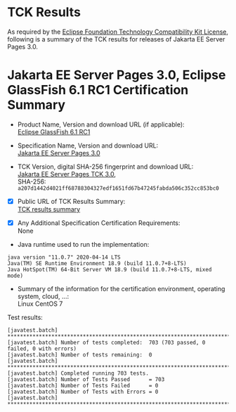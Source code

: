 TCK Results
===========

As required by the
[Eclipse Foundation Technology Compatibility Kit License](https://www.eclipse.org/legal/tck.php),
following is a summary of the TCK results for releases of Jakarta EE Server Pages 3.0.

# Jakarta EE Server Pages 3.0, Eclipse GlassFish 6.1 RC1 Certification Summary

- Product Name, Version and download URL (if applicable): <br/>
  [Eclipse GlassFish 6.1 RC1](https://download.eclipse.org/ee4j/glassfish/glassfish-6.1.0-RC1.zip)
  
- Specification Name, Version and download URL: <br/>
   [Jakarta EE Server Pages 3.0](https://jakarta.ee/specifications/pages/3.0/)
   
- TCK Version, digital SHA-256 fingerprint and download URL: <br/>
  [Jakarta EE Server Pages TCK 3.0](http://download.eclipse.org/ee4j/jakartaee-tck/jakartaee9-eftl/promoted/jakarta-pages-tck-3.0.1.zip),  
  SHA-256: `a207d1442d4021ff68788304327edf1651fd67b47245fabda506c352cc853bc0`

- [x] Public URL of TCK Results Summary: <br/>
  [TCK results summary](./TCK-Results-6.1-RC1)
  
- [x] Any Additional Specification Certification Requirements: <br/>
  None
  
- Java runtime used to run the implementation: <br/>
```
java version "11.0.7" 2020-04-14 LTS
Java(TM) SE Runtime Environment 18.9 (build 11.0.7+8-LTS)
Java HotSpot(TM) 64-Bit Server VM 18.9 (build 11.0.7+8-LTS, mixed mode)
```

- Summary of the information for the certification environment, operating system, cloud, ...: <br/>
  Linux CentOS 7
  

Test results:

```
[javatest.batch] ********************************************************************************
[javatest.batch] Number of tests completed:  703 (703 passed, 0 failed, 0 with errors)
[javatest.batch] Number of tests remaining:  0
[javatest.batch] ********************************************************************************
[javatest.batch] Completed running 703 tests.
[javatest.batch] Number of Tests Passed      = 703
[javatest.batch] Number of Tests Failed      = 0
[javatest.batch] Number of Tests with Errors = 0
[javatest.batch] ********************************************************************************

```
